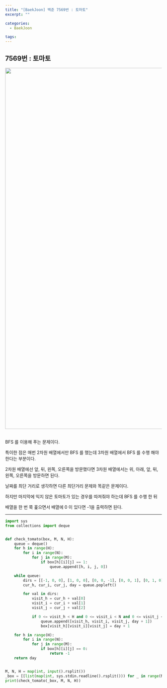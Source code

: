 ```yaml
---
title: "[BaekJoon] 백준 7569번 : 토마토"
excerpt: ""

categories:
  - BaekJoon

tags:
---
```


## 7569번 : 토마토

<center><img width="1163" alt="Tomato" src="https://user-images.githubusercontent.com/54533309/93758600-b7824e00-fc43-11ea-99b8-2750f08256ad.png">
</center>

<br>BFS 를 이용해 푸는 문제이다.

특이한 점은 매번 2차원 배열에서만 BFS 를 했는데 3차원 배열에서 BFS 를 수행 해야 한다는 부분이다.

2차원 배열에선 앞, 뒤, 왼쪽, 오른쪽을 방문했다면 3차원 배열에서는 위, 아래, 앞, 뒤, 왼쪽, 오른쪽을 방문하면 된다.

날짜를 최단 거리로 생각하면 다른 최단거리 문제와 똑같은 문제이다.

하지만 마지막에 익지 않은 토마토가 있는 경우를 따져줘야 하는데 BFS 를 수행 한 뒤

배열을 한 번 쭉 훑으면서 배열에 0 이 있다면 -1을 출력하면 된다.

---

```python
import sys
from collections import deque


def check_tomato(box, M, N, H):
	queue = deque()
	for h in range(H):
		for i in range(N):
			for j in range(M):
				if box[h][i][j] == 1:
					queue.append([h, i, j, 0])

	while queue:
		dirs = [[-1, 0, 0], [1, 0, 0], [0, 0, -1], [0, 0, 1], [0, 1, 0], [0, -1, 0]]
		cur_h, cur_i, cur_j, day = queue.popleft()

		for val in dirs:
			visit_h = cur_h + val[0]
			visit_i = cur_i + val[1]
			visit_j = cur_j + val[2]

			if 0 <= visit_h < H and 0 <= visit_i < N and 0 <= visit_j < M and box[visit_h][visit_i][visit_j] == 0:
				queue.append([visit_h, visit_i, visit_j, day + 1])
				box[visit_h][visit_i][visit_j] = day + 1

	for h in range(H):
		for i in range(N):
			for j in range(M):
				if box[h][i][j] == 0:
					return -1
	return day


M, N, H = map(int, input().rsplit())
_box = [[list(map(int, sys.stdin.readline().rsplit())) for _ in range(N)] for _ in range(H)]
print(check_tomato(_box, M, N, H))
```

<br>